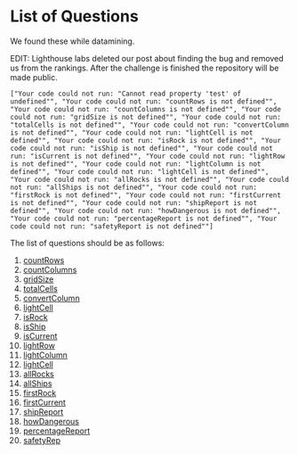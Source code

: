# List of Questions

We found these while datamining.

EDIT: Lighthouse labs deleted our post about finding the bug and removed us from the rankings. After the challenge is finished the repository will be made public.

`
["Your code could not run: "Cannot read property 'test' of undefined"", "Your code could not run: "countRows is not defined"", "Your code could not run: "countColumns is not defined"", "Your code could not run: "gridSize is not defined"", "Your code could not run: "totalCells is not defined"", "Your code could not run: "convertColumn is not defined"", "Your code could not run: "lightCell is not defined"", "Your code could not run: "isRock is not defined"", "Your code could not run: "isShip is not defined"", "Your code could not run: "isCurrent is not defined"", "Your code could not run: "lightRow is not defined"", "Your code could not run: "lightColumn is not defined"", "Your code could not run: "lightCell is not defined"", "Your code could not run: "allRocks is not defined"", "Your code could not run: "allShips is not defined"", "Your code could not run: "firstRock is not defined"", "Your code could not run: "firstCurrent is not defined"", "Your code could not run: "shipReport is not defined"", "Your code could not run: "howDangerous is not defined"", "Your code could not run: "percentageReport is not defined"", "Your code could not run: "safetyReport is not defined""]
`

The list of questions should be as follows:

1. [countRows](https://github.com/bxio/LighthouseLabsCodingChallenge/blob/master/01.js)
2. [countColumns](https://github.com/bxio/LighthouseLabsCodingChallenge/blob/master/02.js)
3. [gridSize](https://github.com/bxio/LighthouseLabsCodingChallenge/blob/master/03.js)
4. [totalCells](https://github.com/bxio/LighthouseLabsCodingChallenge/blob/master/04.js)
5. [convertColumn](https://github.com/bxio/LighthouseLabsCodingChallenge/blob/master/05.js)
6. [lightCell](https://github.com/bxio/LighthouseLabsCodingChallenge/blob/master/06.js)
7. [isRock](https://github.com/bxio/LighthouseLabsCodingChallenge/blob/master/07.js)
8. [isShip](https://github.com/bxio/LighthouseLabsCodingChallenge/blob/master/09.js)
9. [isCurrent](https://github.com/bxio/LighthouseLabsCodingChallenge/blob/master/08.js)
10. [lightRow](https://github.com/bxio/LighthouseLabsCodingChallenge/blob/master/10.js)
11. [lightColumn](https://github.com/bxio/LighthouseLabsCodingChallenge/blob/master/11.js)
12. [lightCell](https://github.com/bxio/LighthouseLabsCodingChallenge/blob/master/12.js)
13. [allRocks](https://github.com/bxio/LighthouseLabsCodingChallenge/blob/master/13.js)
14. [allShips](https://github.com/bxio/LighthouseLabsCodingChallenge/blob/master/14.js)
15. [firstRock](https://github.com/bxio/LighthouseLabsCodingChallenge/blob/master/15.js)
16. [firstCurrent](github.com/bxio/LighthouseLabsCodingChallenge/blob/master/16.js)
17. [shipReport](#)
18. [howDangerous](#)
19. [percentageReport](#)
20. [safetyRep](#)
